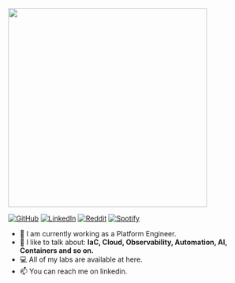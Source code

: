 <img src="https://github.com/user-attachments/assets/b3aad8af-9f60-42be-a37b-6faceda60afa" width="403" />

[![GitHub](https://img.shields.io/badge/GitHub-%236f42c1.svg?logo=github&logoColor=white)](https://github.com/asapcal)  [![LinkedIn](https://img.shields.io/badge/LinkedIn-%230077B5.svg?logo=linkedin&logoColor=white)](https://linkedin.com/in/asaphcaldeira) [![Reddit](https://img.shields.io/badge/Reddit-%23FF4500.svg?logo=Reddit&logoColor=white)](https://reddit.com/user/Key-Bullfrog697) [![Spotify](https://img.shields.io/badge/Spotify-%231ED760.svg?logo=spotify&logoColor=white)](https://open.spotify.com/user/317prrnnrcmsnsz7j2hj2fqlljc)

- 🔭 I am currently working as a Platform Engineer.
- 🌱 I like to talk about: **IaC,  Cloud, Observability, Automation, AI, Containers and so on.**
- 💻 All of my labs are available at here.
- 📫 You can reach me on linkedin.
